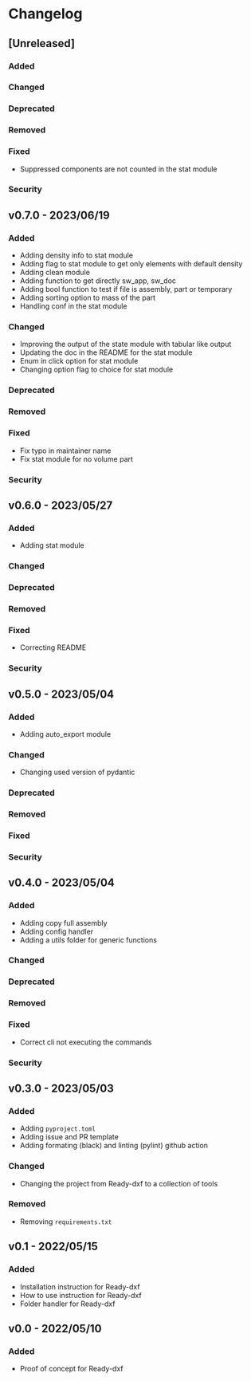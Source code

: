 # Changelog

## [Unreleased]
### Added
### Changed
### Deprecated
### Removed
### Fixed
- Suppressed components are not counted in the stat module
### Security

## v0.7.0 - 2023/06/19
### Added
- Adding density info to stat module
- Adding flag to stat module to get only elements with default density
- Adding clean module
- Adding function to get directly sw_app, sw_doc
- Adding bool function to test if file is assembly, part or temporary
- Adding sorting option to mass of the part
- Handling conf in the stat module
### Changed
- Improving the output of the state module with tabular like output
- Updating the doc in the README for the stat module
- Enum in click option for stat module
- Changing option flag to choice for stat module
### Deprecated
### Removed
### Fixed
- Fix typo in maintainer name
- Fix stat module for no volume part
### Security

## v0.6.0 - 2023/05/27
### Added
- Adding stat module
### Changed
### Deprecated
### Removed
### Fixed
- Correcting README
### Security

## v0.5.0 - 2023/05/04

### Added
- Adding auto_export module
### Changed
- Changing used version of pydantic
### Deprecated
### Removed
### Fixed
### Security

## v0.4.0 - 2023/05/04

### Added
- Adding copy full assembly
- Adding config handler
- Adding a utils folder for generic functions
### Changed
### Deprecated
### Removed
### Fixed
- Correct cli not executing the commands
### Security

## v0.3.0 - 2023/05/03

### Added
- Adding `pyproject.toml`
- Adding issue and PR template
- Adding formating (black) and linting (pylint) github action

### Changed
- Changing the project from Ready-dxf to a collection of tools

### Removed
- Removing `requirements.txt`


## v0.1 - 2022/05/15
### Added
- Installation instruction for Ready-dxf
- How to use instruction for Ready-dxf
- Folder handler for Ready-dxf

## v0.0 - 2022/05/10
### Added
- Proof of concept for Ready-dxf

